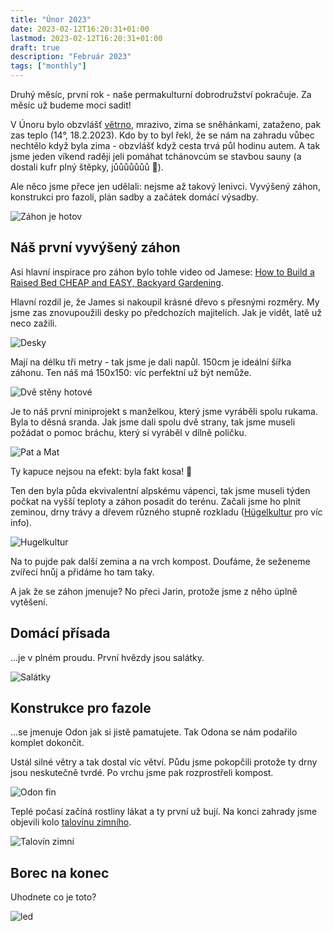 ```yaml
---
title: "Únor 2023"
date: 2023-02-12T16:20:31+01:00
lastmod: 2023-02-12T16:20:31+01:00
draft: true
description: "Február 2023"
tags: ["monthly"]
---
```

Druhý měsíc, první rok - naše permakulturní dobrodružství pokračuje. Za měsíc už budeme moci sadit!

V Únoru bylo obzvlášť
[větrno](https://www.idnes.cz/zpravy/domaci/pocasi-problemy-v-cesku-mraz-a-snih.A230203_180512_domaci_jan),
mrazivo, zima se sněhánkami, zataženo, pak zas teplo (14°, 18.2.2023). Kdo by to
byl řekl, že se nám na zahradu vůbec nechtělo když byla zima - obzvlášť když
cesta trvá půl hodinu autem.  A tak jsme jeden víkend raději jeli pomáhat
tchánovcúm se stavbou sauny (a dostali kufr plný štěpky, jůůůůůůů 🥳).

Ale něco jsme přece jen udělali: nejsme až takový lenivci. Vyvýšený záhon,
konstrukci pro fazoli, plán sadby a začátek domácí výsadby.

![Záhon je hotov](/image/feb-2023/PXL_20230211_153326165.jpg)

<!--more-->

## Náš první vyvýšený záhon

Asi hlavní inspirace pro záhon bylo tohle video od Jamese: [How to Build a
Raised Bed CHEAP and EASY, Backyard
Gardening](https://www.youtube.com/watch?v=MBIYebUgVVI).

Hlavní rozdíl je, že James si nakoupil krásné dřevo s přesnými rozměry. My jsme
zas znovupoužili desky po předchozích majitelích. Jak je vidět, latě už neco
zažili.

![Desky](/image/feb-2023/PXL_20230211_130052005.jpg)

Mají na délku tři metry - tak jsme je dali napůl. 150cm je ideální šířka
záhonu. Ten náš má 150x150: víc perfektní už být nemůže.

![Dvě stěny hotové](/image/feb-2023/PXL_20230211_141344074.jpg)

Je to náš první miniprojekt s manželkou, který jsme vyráběli spolu rukama. Byla
to děsná sranda. Jak jsme dali spolu dvě strany, tak jsme museli požádat o
pomoc bráchu, který si vyráběl v dílně poličku.

![Pat a Mat](/image/feb-2023/PXL_20230211_151921872.jpg)

Ty kapuce nejsou na efekt: byla fakt kosa! 🥶

Ten den byla půda ekvivalentní alpskému vápenci, tak jsme museli týden počkat na vyšší
teploty a záhon posadit do terénu. Začali jsme ho plnit zeminou, drny trávy a dřevem různého stupně rozkladu
([Hügelkultur](https://en.wikipedia.org/wiki/H%C3%BCgelkultur) pro víc info).

![Hugelkultur](/image/feb-2023/PXL_20230218_153740888.MP.jpg)

Na to pujde pak další zemina a na vrch kompost. Doufáme, že seženeme zvířecí hnůj a přidáme ho
tam taky.

A jak že se záhon jmenuje? No přeci Jarin, protože jsme z něho úplně vytěšení.


## Domácí přísada

...je v plném proudu. První hvězdy jsou salátky.

![Salátky](/image/feb-2023/PXL_20230219_154214597.MP.jpg)


## Konstrukce pro fazole

...se jmenuje Odon jak si jistě pamatujete. Tak Odona se nám podařilo komplet dokončit.

Ustál silné větry a tak dostal víc větví. Půdu jsme pokopčili protože ty drny jsou neskutečně tvrdé. Po vrchu jsme pak rozprostřeli kompost.

![Odon fin](/image/feb-2023/PXL_20230218_161149755.MP.jpg)


Teplé počasí začíná rostliny lákat a ty první už bují. Na konci zahrady jsme objevili kolo [talovínu zimního](https://cs.wikipedia.org/wiki/Talov%C3%ADn_zimn%C3%AD).

![Talovín zimní](/image/feb-2023/PXL_20230218_125939207.MP.jpg)

## Borec na konec

Uhodnete co je toto?

![led](/image/feb-2023/PXL_20230211_130211911.jpg)

